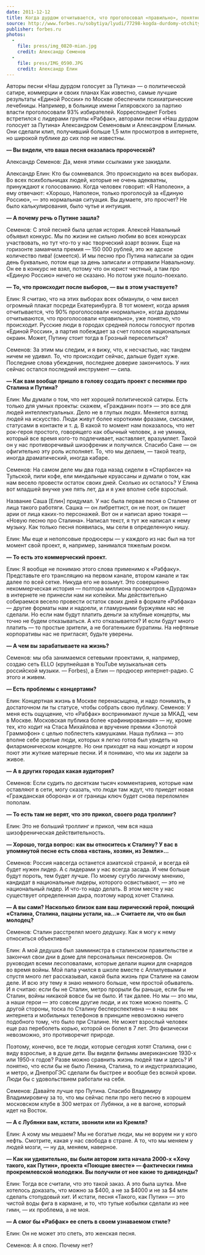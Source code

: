 ```yaml
---
date: 2011-12-12
title: Когда дурдом отчитывается, что проголосовал «правильно», понятно, что происходит
source: http://www.forbes.ru/sobytiya/lyudi/77298-kogda-durdomy-otchityvayutsya-chto-progolosovali-pravilno-uzhe-ponyatno-chto-pr
publisher: forbes.ru
photos:
  -
    file: press/img_0820-mian.jpg
    credit: Александр Семенов
  -
    file: press/IMG_0590.JPG
    credit: Александр Елин
---
```


Авторы песни «Наш дурдом голосует за Путина» — о политической сатире, коммерции и своих планах
Как известно, самые лучшие результаты «Единой России» по Москве обеспечили психиатрические лечебницы. Например, в больнице имени Гиляровского за партию власти проголосовали 93% избирателей. Корреспондент Forbes встретился с лидерами группы «Рабфак», авторами песни «Наш дурдом голосует за Путина» Александром Семеновым и Александром Елиным. Они сделали клип, получивший больше 1,5 млн просмотров в интернете, но широкой публике до сих пор не известны.

**— Вы видели, что ваша песня оказалась пророческой?**

Александр Семенов: Да, меня этими ссылками уже закидали.

Александр Елин: Кто бы сомневался. Это происходило на всех выборах. Во всех психбольницах людей, которые не очень адекватны, принуждают к голосованию. Когда человек говорит: «Я Наполеон», а ему отвечают: «Хорошо, Наполеон, только проголосуй за «Единую Россию», — это нормальная ситуация. Вы думаете, это просчет? Не было калькулирования, было чутье и интуиция.

**— А почему речь о Путине зашла?**

Семенов: С этой песней была целая история. Алексей Навальный объявил конкурс. Мы по жизни не сильно любим во всех конкурсах участвовать, но тут что-то у нас творческий азарт возник. Еще на горизонте замаячила премия — 150 000 рублей, это же адское количество пива! (смеется). И мы песню про Путина написали за один день буквально, потом еще за день записали и отправили Навальному. Он ее в конкурс не взял, потому что он юрист честный, а там про «Единую Россию» ничего не сказано. Но потом уже пошло-поехало.

**— То, что происходит после выборов, — вы в этом участвуете?**

Елин: Я считаю, что на этих выборах всех обманули, о чем висел огромный плакат посреди Екатеринбурга. В тот момент, когда армия отчитывается, что 90% проголосовали «нормально», когда дурдомы отчитываются, что проголосовали «правильно», уже понятно, что происходит. Русские люди в городах средней полосы голосуют против «Единой России», а партия побеждает за счет голосов национальных окраин. Может, Путину стоит тогда в Грозный переселиться?

Семенов: За этим мы следим, и я вижу, что, к несчастью, нас тандем ничем не удивил. То, что происходит сейчас, дальше будет хуже. Последние слова убеждения, последнее доверие закончилось. У них сейчас остался последний инструмент — сила.

**— Как вам вообще пришло в голову создать проект с песнями про Сталина и Путина?**

Елин: Мы думали о том, что нет хорошей политической сатиры. Есть только для умных проекты: скажем, «Гражданин поэт» — это все для людей интеллектуальных. Дело не в глупых людях. Меняется взгляд людей на искусство. Люди живут более короткими фразами, смсками, статусами в контакте и т. д. В какой то момент нам показалось, что нет рок-героя простого, говорящего как обычный человек, а не умника, который все время кого-то подлечивает, наставляет, вразумляет. Такой он у нас противоречивый шизофреник и получился. Спасибо Сане — он офигительно эту роль исполняет. То, что мы делаем, — такой театр, иногда драматический, иногда кабаре.

Семенов: На самом деле мы два года назад сидели в «Старбаксе» на Тульской, пили кофе, ели миндальные круассаны и думали о том, как нам весело провести остаток своих дней. Сколько их осталось? У Елина вот младшей внучке уже пять лет, да и я уже вполне себе взрослый.

Название Саша [Елин] придумал. У нас была первая песня о Сталине от лица такого работяги. Сашка — он либреттист, он не поэт, он пишет арии от лица каких-то персонажей. Вот он и написал арию токаря — «Новую песню про Сталина». Написал текст, я тут же написал к нему музыку. Как только песня появилась, мы сели в определенную нишу.

Елин: Мы еще и непопсовые продюсеры — у каждого из нас был на тот момент свой проект, я, например, занимался тяжелым роком.

**— То есть это коммерческий проект.**

Елин: Я вообще не понимаю этого слова применимо к «Рабфаку». Представьте его трансляцию на первом канале, втором канале и так далее по всей сетке. Никуда его не возьмут. Это совершенно некоммерческая история — полтора миллиона просмотров «Дурдома» в интернете не принесли нам ни копейки. Мы действительно собираемся весело провести остаток своих дней в формате «Рабфака» — другие форматы нам и надоели, и гламурными буржуями нас не сделали. Но если нам будут платить деньги за клубные концерты, мы точно не будем отказываться. А кто отказывается? И если будут много платить — то простые зрители, а не богатенькие буратины. На нефтяные корпоративы нас не пригласят, будьте уверены.

**— А чем вы зарабатываете на жизнь?**

Семенов: мы оба занимаемся сетевыми проектами, я, например, создаю сеть ELLO (крупнейшая в YouTube музыкальная сеть российской музыки. — Forbes), а Елин — продюсер интернет-радио. С этого и живем.

**— Есть проблемы с концертами?**

Елин: Концертная жизнь в Москве перенасыщена, и надо понимать, в достаточном ли ты статусе, чтобы собрать свою публику.
Семенов: У меня есть ощущение, что «Рабфак» воспринимают лучше за МКАД, чем в Москве. Московская публика более «рафинированная» — ну, кроме тех, кто ходит на Стаса Михайлова и вручение премии «Золотой Граммофон» с целью поблестеть камушками. Наша публика — это вполне себе зрелые люди, которых я легко готов был увидеть на филармоническом концерте. Но они приходят на наш концерт и хором поют эти жуткие матерные песни. И я понимаю, что мы их задели за живое.

**— А в других городах какая аудитория?**

Семенов: Если судить по десяткам тысяч комментариев, которые нам оставляют в сети, могу сказать, что люди там ждут, что приедет новая «Гражданская оборона» и от границы ключ будет снова переломлен пополам.

**— То есть там не верят, что это прикол, своего рода троллинг?**

Елин: Это не больший троллинг и прикол, чем вся наша шизофреническая действительность.

**— Хорошо, тогда вопрос: как вы относитесь к Сталину? У вас в упомянутой песне есть слова «встань, хозяин, из Земли»…**

Семенов: Россия навсегда останется азиатской страной, и всегда ей будет нужен лидер. А с лидерами у нас всегда засада. И чем больше будут пороть, тем будет лучше. По моему сугубо личному мнению, кандидат в национальные лидеры, которого освистывают, — это не национальный лидер. И что-то надо делать. В этом месте у нас существует определенная дыра, поэтому народ хочет Сталина.

**— А вы сами? Насколько близок вам ваш лирический герой, поющий «Сталина, Сталина, пацаны устали, на…» Считаете ли, что он был молодец?**

Семенов: Сталин расстрелял моего дедушку. Как я могу к нему относиться объективно?

Елин: А мой дедушка был замминистра в сталинском правительстве и закончил свои дни в доме для персональных пенсионеров. Он руководил всеми лесоповалами, которые делали ящики для снарядов во время войны. Мой папа учился в школе вместе с Аллилуевыми и спустя много лет рассказывал, какой была жизнь при Сталине на самом деле. И всю эту тему я знаю немного больше, чем простой обыватель. И я считаю: если бы не Сталин, метро прорыли бы раньше, если бы не Сталин, войны никакой вовсе бы не было. И так далее. Но мы — это мы, а наши герои — это совсем другие люди, и их тоже можно понять. С другой стороны, тоска по Сталину бесперспективна — в наш век интернета и мобильных телефонов в принципе невозможно ничего подобного тому, что было при Сталине. Не может взрослый человек еще раз переболеть корью, которой он болел в 7 лет. Это физически невозможно, это противоречит природе.

Поэтому, конечно, все те люди, которые сегодня хотят Сталина, они с виду взрослые, а в душе дети. Вы видели фильмы американские 1930-х или 1950-х годов? Разве можно сравнить жизнь людей там и здесь? И понятно, что если бы не было Ленина, Сталина, то и индустриализацию, и метро, и ДнепроГЭС сделали бы быстрее и вообще без всякой крови. Люди бы с удовольствием работали на себя.

Семенов: Давайте лучше про Путина. Спасибо Владимиру Владимировичу за то, что мы сейчас пели про него песню в хорошем московском клубе в 300 метрах от Лубянки, а не в вагоне, который идет на Восток.

**— А с Лубянки вам, кстати, звонили или из Кремля?**

Елин: А кому мы мешаем? Мы не богатые люди, мы не воруем ни у кого нефть. Смотрите, какая у нас свобода в стране. А то, что мы меняем у людей мозги, — ну да, меняем, наверное.

**— Как ни удивительно, вы были автором хита начала 2000-х «Хочу такого, как Путин», проекта «Поющие вместе» — фактически гимна прокремлевской молодежи. Вы получили от нее какие то дивиденды?**

Елин: Тогда все считали, что это такой заказ. А это была шутка. Мне хотелось доказать, что можно за $400, а не за $4000 и не за $4 млн сделать стопудовый хит. И кстати, песня «Такого, как Путин» — это чистой воды фига в кармане, и то, что тупые кобылки сделали из нее гимн, — их проблема, а не моя.

**— А смог бы «Рабфак» ее спеть в своем узнаваемом стиле?**

Елин: Он не может это спеть, это женская песня.

Семенов: А я спою. Почему нет?
